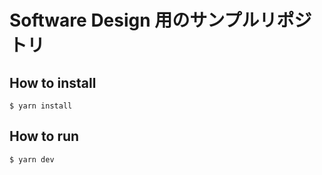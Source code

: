 # Software Design 用のサンプルリポジトリ

## How to install

```
$ yarn install
```

## How to run

```
$ yarn dev
```
